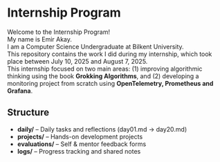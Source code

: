 # Internship Program 

Welcome to the Internship Program!  
My name is Emir Akay.  
I am a Computer Science Undergraduate at Bilkent University.  
This repository contains the work I did during my internship, which took place between July 10, 2025 and August 7, 2025.  
This internship focused on two main areas: (1) improving algorithmic thinking using the book **Grokking Algorithms**, and (2) developing a monitoring project from scratch using **OpenTelemetry, Prometheus and Grafana**.

## Structure
- **daily/** – Daily tasks and reflections (day01.md → day20.md)
- **projects/** – Hands-on development projects
- **evaluations/** – Self & mentor feedback forms
- **logs/** – Progress tracking and shared notes
